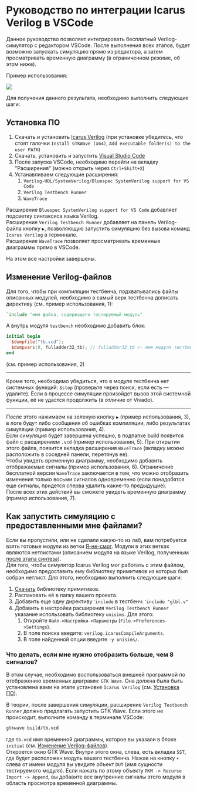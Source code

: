 # Руководство по интеграции Icarus Verilog в VSCode

Данное руководство позволяет интегрировать бесплатный Verilog-симулятор с редактором VSCode. После выполнения всех этапов, будет возможно запускать симуляцию прямо из редактора, а затем просматривать временную диаграмму (в ограниченном режиме, об этом ниже).

Пример использования:

![](../../technical/Other/Pic/icarus_verilog_integration.png)

Для получения данного результата, необходимо выполнить следующие шаги:

## Установка ПО

1. Скачать и установить [Icarus Verilog](https://bleyer.org/icarus/) (при установке убедитесь, что стоят галочки `Install GTKWave (x64)`, `Add executable folder(s) to the user PATH`)
2. Скачать, установить и запустить [Visual Studio Code](https://code.visualstudio.com/Download)
3. После запуска VSCode, необходимо перейти на вкладку "Расширения" (можно открыть через `Ctrl+Shift+X`)
4. Устанавливаем следующие расширения:
   1. `Verilog-HDL/SystemVerilog/Bluespec SystemVerilog support for VS Code`
   2. `Verilog Testbench Runner`
   3. `WaveTrace`

Расширение `Bluespec SystemVerilog support for VS Code` добавляет подсветку синтаксиса языка Verilog.  
Расширение `Verilog Testbench Runner` добавляет на панель Verilog-файла кнопку `▶`, позволяющую запустить симуляцию без вызова команд `Icarus Verilog` в терминале.  
Расширение `WaveTrace` позволяет просматривать временные диаграммы прямо в VSCode.

На этом все настройки завершены.

## Изменение Verilog-файлов

Для того, чтобы при компиляции тестбенча, подхватывались файлы описанных модулей, необходимо в самый верх тестбенча дописать директиву (см. пример использования, 1):

```Verilog
`include "имя файла, содержащего тестируемый модуль"
```

А внутрь модуля `testbench` необходимо добавить блок:

```Verilog
initial begin
  $dumpfile("tb.vcd");
  $dumpvars(0, fulladder32_tb); // fulladder32_tb <- имя модуля тестбенча
end
```

(см. пример использования, 2)

---

Кроме того, необходимо убедиться, что в модуле тестбенча нет системных функций: `$stop` (проверьте через поиск, если есть — удалите). Если в процессе симуляции произойдет вызов этой системной функции, её не удастся продолжить (в отличие от Vivado).

---

После этого нажимаем на зеленую кнопку `▶` (пример использования, 3), в логе будут либо сообщения об ошибках компиляции, либо результатах симуляции (пример использования, 4).  
Если симуляция будет завершена успешно, в подпапке build появится файл с расширением `.vcd` (пример использования, 5). При открытии этого файла, появится вкладка расширения `WaveTrace` (вкладку можно расположить в соседней панели, перетянув ее).  
Чтобы увидеть временную диаграмму, необходимо добавить отображаемые сигналы (пример использования, 6). Ограничение бесплатной версии `WaveTrace` заключается в том, что можно отобразить изменения только восьми сигналов одновременно (если понадобятся еще сигналы, придется сперва удалить какие-то предыдущие).  
После всех этих действий вы сможете увидеть временную диаграмму (пример использования, 7).

## Как запустить симуляцию с предоставленными мне файлами?

Если вы пропустили, или не сделали какую-то из лаб, вам потребуется взять готовые модули из ветки [Я-не-смог](https://github.com/MPSU/APS/tree/%D0%AF-%D0%BD%D0%B5-%D1%81%D0%BC%D0%BE%D0%B3). Модули в этих ветках являются нетлистами (описанием модуля на языке Verilog, полученным [после этапа синтеза](Vivado%20Basics/Implementation%20steps.md)).  
Для того, чтобы симулятор Icarus Verilog мог работать с этим файлом, необходимо предоставить ему библиотеку примитивов из которых был собран нетлист. Для этого, необходимо выполнить следующие шаги:

1. [Скачать](../../Я-не-смог/unisims.zip) библиотеку примитивов.
2. Распаковать её в папку вашего проекта.
3. Добавить еще одну директиву `ˋinclude` в тестбенч: `ˋinclude "glbl.v"`
4. Добавить в настройки расширения `Verilog Testbench Runner` указание использовать библиотеку `unisims`. Для этого:
   1. Откройте `Файл->Настройки->Параметры` (`File->Preferences->Settings`).
   2. В поле поиска введите: `verilog.icarusCompileArguments`.
   3. В поле найденной опции введите `-y unisims/`.

### Что делать, если мне нужно отобразить больше, чем 8 сигналов?

В этом случае, необходимо воспользоваться внешней программой по отображению временных диаграмм: `GTK Wave`. Она должна была быть установлена вами на этапе установке `Icarus Verilog` (см. [Установка ПО](#установка-по)).

В теории, после завершения симуляции, расширение `Verilog Testbench Runner`
должно предлагать запустить GTK Wave. Если этого не происходит, выполните команду в терминале VSCode:

```bash
gtkwave build/tb.vcd
```

где `tb.vcd` имя временной диаграммы, которое вы указали в блоке `initial` (см. [Изменение Verilog-файлов](#изменение-verilog-файлов)).  
Откроется окно GTK Wave. Внутри этого окна, слева, есть вкладка `SST`, где будет расположен модуль вашего тестбенча. Нажав на кнопку `+` слева от имени модуля вы увидите объект `DUT` (имя сущности тестируемого модуля). Если нажать по этому объекту `ПКМ -> Recurse Import -> Append`, вы добавите все внутренние сигналы этого модуля в область просмотра временной диаграммы.
